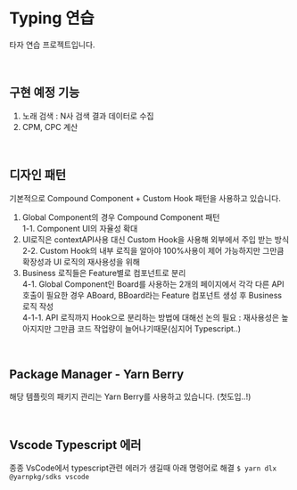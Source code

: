 # Typing 연습
타자 연습 프로젝트입니다.

<br/>

## 구현 예정 기능
1. 노래 검색 : N사 검색 결과 데이터로 수집
2. CPM, CPC 계산

<br/>

## 디자인 패턴
기본적으로 Compound Component + Custom Hook 패턴을 사용하고 있습니다.

1. Global Component의 경우 Compound Component 패턴     
1-1. Component UI의 자율성 확대     
2. UI로직은 contextAPI사용 대신 Custom Hook을 사용해 외부에서 주입 받는 방식    
2-2. Custom Hook의 내부 로직을 알아야 100%사용이 제어 가능하지만 그만큼 확장성과 UI 로직의 재사용성을 위해     
4. Business 로직들은 Feature별로 컴포넌트로 분리     
4-1. Global Component인 Board를 사용하는 2개의 페이지에서 각각 다른 API호출이 필요한 경우 ABoard, BBoard라는 Feature 컴포넌트 생성 후 Business 로직 작성     
4-1-1. API 로직까지 Hook으로 분리하는 방법에 대해선 논의 필요 : 재사용성은 높아지지만 그만큼 코드 작업량이 늘어나기때문(심지어 Typescript..)    

<br/>

## Package Manager - Yarn Berry
해당 템플릿의 패키지 관리는 Yarn Berry를 사용하고 있습니다. (첫도입..!)

<br/>

## Vscode Typescript 에러
종종 VsCode에서 typescript관련 에러가 생길때 아래 명령어로 해결
`$ yarn dlx @yarnpkg/sdks vscode`
